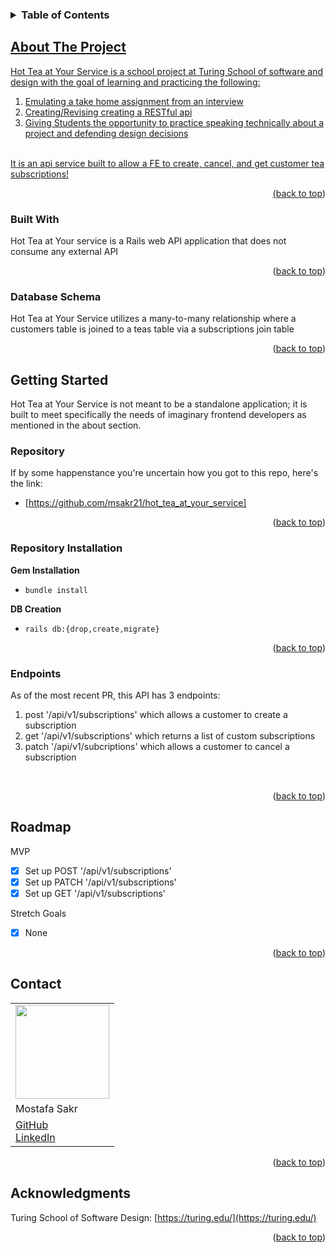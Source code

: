 <!-- TABLE OF CONTENTS -->
<h3>
  <details>
    <summary>Table of Contents</summary>
    <ol>
      <li>
        <a href="#about-the-project">About The Project</a>
        <ul>
          <li><a href="#built-with">Built With</a></li>
          <li><a href="#database-schema">Database Schema</a></li>
        </ul>
      </li>
      <li>
        <a href="#getting-started">Getting Started</a>
        <ul>
            <li><a href="#repository">Repository</a></li>
            <li><a href="#repository-installation">Repository Installation</a></li>
            <li><a href="#endpoints">Endpoints</a></li>
        </ul>
      </li>
      <li><a href="#roadmap">Roadmap</a></li>
      <li><a href="#contact">Contact</a></li>
      <li><a href="#acknowledgments">Acknowledgments</li>
    </ol>
  </details>
</h3>

<!-- ABOUT THE PROJECT -->
## About The Project

Hot Tea at Your Service is a school project at Turing School of software and design with the goal of learning and practicing the following:
1. Emulating a take home assignment from an interview
2. Creating/Revising creating a RESTful api
3. Giving Students the opportunity to practice speaking technically about a project and defending design decisions
<br />
It is an api service built to allow a FE to create, cancel, and get customer tea subscriptions!

<p align="right">(<a href="#top">back to top</a>)</p>

<!-- Built With -->
### Built With

Hot Tea at Your service is a Rails web API application that does not consume any external API

<p align="right">(<a href="#top">back to top</a>)</p>

<!-- Database Schema -->
### Database Schema

Hot Tea at Your Service utilizes a many-to-many relationship where a customers table is joined to a teas table via a subscriptions join table

<p align="right">(<a href="#top">back to top</a>)</p>

<!-- GETTING STARTED -->
## Getting Started

Hot Tea at Your Service is not meant to be a standalone application; it is built to meet specifically the needs of imaginary frontend developers as mentioned in the about section. 

<!-- Repository -->
### Repository

If by some happenstance you're uncertain how you got to this repo, here's the link:
* [https://github.com/msakr21/hot_tea_at_your_service] <br />

<p align="right">(<a href="#top">back to top</a>)</p>

<!-- Repository Installation -->
### Repository Installation
<b>Gem Installation</b>
* `bundle install`

<b>DB Creation</b>
* `rails db:{drop,create,migrate}`

<p align="right">(<a href="#top">back to top</a>)</p>

<!-- Endpoints -->
### Endpoints

As of the most recent PR, this API has 3 endpoints:<br />
1. post '/api/v1/subscriptions' which allows a customer to create a subscription
2. get '/api/v1/subscriptions' which returns a list of custom subscriptions
3. patch '/api/v1/subcriptions' which allows a customer to cancel a subscription
<br />

<p align="right">(<a href="#top">back to top</a>)</p>

<!-- ROADMAP -->
## Roadmap

MVP
* [x] Set up POST '/api/v1/subscriptions'
* [x] Set up PATCH '/api/v1/subscriptions'
* [x] Set up GET '/api/v1/subscriptions'

Stretch Goals
* [x] None

<p align="right">(<a href="#top">back to top</a>)</p>

<!-- CONTACT -->
## Contact

<table>
  <tr>
    <td><img src="https://avatars.githubusercontent.com/u/110377741?s=150&v=4" width='150'></td>
  </tr>
  <tr>
    <td>Mostafa Sakr</td>
  </tr>
  <tr>
    <td>
      <a href="https://github.com/msakr21">GitHub</a><br>
      <a href="https://www.linkedin.com/in/mostafa-sakr-4bb722250">LinkedIn</a>
    </td>
  </tr>
</table>

<p align="right">(<a href="#top">back to top</a>)</p>

<!-- ACKNOWLEDGMENTS -->
## Acknowledgments

Turing School of Software Design: [https://turing.edu/](https://turing.edu/)

<p align="right">(<a href="#top">back to top</a>)</p>
